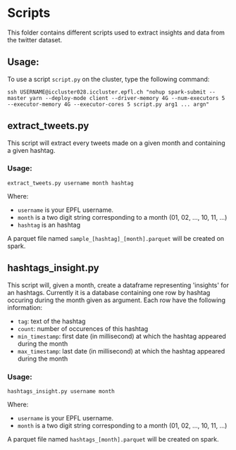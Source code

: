 # Scripts

This folder contains different scripts used to extract insights and data from the twitter dataset.

## Usage:

To use a script `script.py` on the cluster, type the following command:

```
ssh USERNAME@iccluster028.iccluster.epfl.ch "nohup spark-submit --master yarn --deploy-mode client --driver-memory 4G --num-executors 5 --executor-memory 4G --executor-cores 5 script.py arg1 ... argn"
```


## extract_tweets.py

This script will extract every tweets made on a given month and containing a given hashtag.

### Usage:

```
extract_tweets.py username month hashtag
```

Where:
- `username` is your EPFL username.
- `month` is a two digit string corresponding to a month (01, 02, ..., 10, 11, ...)
- `hashtag` is an hashtag

A parquet file named `sample_[hashtag]_[month].parquet` will be created on spark.


## hashtags_insight.py

This script will, given a month, create a dataframe representing 'insights' for an hashtags. Currently it is a database containing one row by hashtag occuring during the month given as argument. Each row have the following information:

- `tag`: text of the hashtag
- `count`: number of occurences of this hashtag
- `min_timestamp`: first date (in millisecond) at which the hashtag appeared during the month
- `max_timestamp`: last date (in millisecond) at which the hashtag appeared during the month



### Usage:

```
hashtags_insight.py username month
```

Where:
- `username` is your EPFL username.
- `month` is a two digit string corresponding to a month (01, 02, ..., 10, 11, ...)

A parquet file named `hashtags_[month].parquet` will be created on spark.
